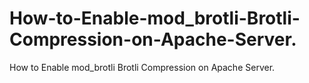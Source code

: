 # How-to-Enable-mod_brotli-Brotli-Compression-on-Apache-Server.
How to Enable mod_brotli Brotli Compression on Apache Server.
